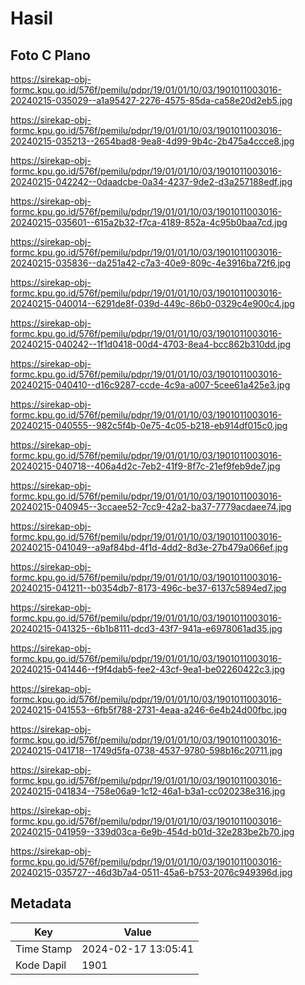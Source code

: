# Hasil

## Foto C Plano

https://sirekap-obj-formc.kpu.go.id/576f/pemilu/pdpr/19/01/01/10/03/1901011003016-20240215-035029--a1a95427-2276-4575-85da-ca58e20d2eb5.jpg

https://sirekap-obj-formc.kpu.go.id/576f/pemilu/pdpr/19/01/01/10/03/1901011003016-20240215-035213--2654bad8-9ea8-4d99-9b4c-2b475a4ccce8.jpg

https://sirekap-obj-formc.kpu.go.id/576f/pemilu/pdpr/19/01/01/10/03/1901011003016-20240215-042242--0daadcbe-0a34-4237-9de2-d3a257188edf.jpg

https://sirekap-obj-formc.kpu.go.id/576f/pemilu/pdpr/19/01/01/10/03/1901011003016-20240215-035601--615a2b32-f7ca-4189-852a-4c95b0baa7cd.jpg

https://sirekap-obj-formc.kpu.go.id/576f/pemilu/pdpr/19/01/01/10/03/1901011003016-20240215-035836--da251a42-c7a3-40e9-809c-4e3916ba72f6.jpg

https://sirekap-obj-formc.kpu.go.id/576f/pemilu/pdpr/19/01/01/10/03/1901011003016-20240215-040014--6291de8f-039d-449c-86b0-0329c4e900c4.jpg

https://sirekap-obj-formc.kpu.go.id/576f/pemilu/pdpr/19/01/01/10/03/1901011003016-20240215-040242--1f1d0418-00d4-4703-8ea4-bcc862b310dd.jpg

https://sirekap-obj-formc.kpu.go.id/576f/pemilu/pdpr/19/01/01/10/03/1901011003016-20240215-040410--d16c9287-ccde-4c9a-a007-5cee61a425e3.jpg

https://sirekap-obj-formc.kpu.go.id/576f/pemilu/pdpr/19/01/01/10/03/1901011003016-20240215-040555--982c5f4b-0e75-4c05-b218-eb914df015c0.jpg

https://sirekap-obj-formc.kpu.go.id/576f/pemilu/pdpr/19/01/01/10/03/1901011003016-20240215-040718--406a4d2c-7eb2-41f9-8f7c-21ef9feb9de7.jpg

https://sirekap-obj-formc.kpu.go.id/576f/pemilu/pdpr/19/01/01/10/03/1901011003016-20240215-040945--3ccaee52-7cc9-42a2-ba37-7779acdaee74.jpg

https://sirekap-obj-formc.kpu.go.id/576f/pemilu/pdpr/19/01/01/10/03/1901011003016-20240215-041049--a9af84bd-4f1d-4dd2-8d3e-27b479a066ef.jpg

https://sirekap-obj-formc.kpu.go.id/576f/pemilu/pdpr/19/01/01/10/03/1901011003016-20240215-041211--b0354db7-8173-496c-be37-6137c5894ed7.jpg

https://sirekap-obj-formc.kpu.go.id/576f/pemilu/pdpr/19/01/01/10/03/1901011003016-20240215-041325--6b1b8111-dcd3-43f7-941a-e6978061ad35.jpg

https://sirekap-obj-formc.kpu.go.id/576f/pemilu/pdpr/19/01/01/10/03/1901011003016-20240215-041446--f9f4dab5-fee2-43cf-9ea1-be02260422c3.jpg

https://sirekap-obj-formc.kpu.go.id/576f/pemilu/pdpr/19/01/01/10/03/1901011003016-20240215-041553--6fb5f788-2731-4eaa-a246-6e4b24d00fbc.jpg

https://sirekap-obj-formc.kpu.go.id/576f/pemilu/pdpr/19/01/01/10/03/1901011003016-20240215-041718--1749d5fa-0738-4537-9780-598b16c20711.jpg

https://sirekap-obj-formc.kpu.go.id/576f/pemilu/pdpr/19/01/01/10/03/1901011003016-20240215-041834--758e06a9-1c12-46a1-b3a1-cc020238e316.jpg

https://sirekap-obj-formc.kpu.go.id/576f/pemilu/pdpr/19/01/01/10/03/1901011003016-20240215-041959--339d03ca-6e9b-454d-b01d-32e283be2b70.jpg

https://sirekap-obj-formc.kpu.go.id/576f/pemilu/pdpr/19/01/01/10/03/1901011003016-20240215-035727--46d3b7a4-0511-45a6-b753-2076c949396d.jpg


## Metadata

| Key        | Value               |
| ---------- | ------------------- |
| Time Stamp | 2024-02-17 13:05:41 |
| Kode Dapil | 1901                |



